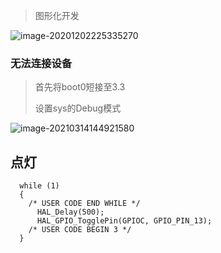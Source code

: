 <!-- 
title: 10-CubeIDE
sort: 
--> 

> 图形化开发

![image-20201202225335270](https://gitee.com/nmdfzf404/Image-hosting/raw/master/2020/20201202225342.png)

### 无法连接设备

> 首先将boot0短接至3.3
>
> 设置sys的Debug模式

![image-20210314144921580](C:\Users\44153\AppData\Roaming\Typora\typora-user-images\image-20210314144921580.png)

## 点灯

```
  while (1)
  {
    /* USER CODE END WHILE */
	  HAL_Delay(500);
	  HAL_GPIO_TogglePin(GPIOC, GPIO_PIN_13);
    /* USER CODE BEGIN 3 */
  }
```


